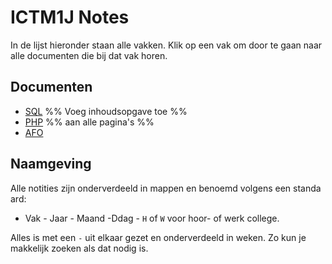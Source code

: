 # ICTM1J Notes

In de lijst hieronder staan alle vakken. Klik op een vak om door te gaan naar alle documenten die bij dat vak horen.

## Documenten

- [SQL](sql/SQL.md) %% Voeg inhoudsopgave toe %%
- [PHP](php/PHP.md) %% aan alle pagina's %%
- [AFO](afo/AFO.md)

## Naamgeving

Alle notities zijn onderverdeeld in mappen en benoemd volgens een standaard:

- Vak
- Jaar
- Maand
-Ddag
- `H` of `W` voor hoor- of werk college.

Alles is met een `-` uit elkaar gezet en onderverdeeld in weken. Zo kun je makkelijk zoeken als dat nodig is.